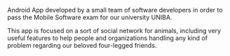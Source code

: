 Android App developed by a small team of software developers in order to pass the Mobile Software exam for our university UNIBA.

This app is focused on a sort of social network for animals, including very useful features to help people and organizations handling any kind of problem regarding our beloved four-legged friends.
